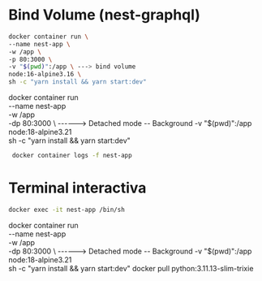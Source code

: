 # Bind Volume (nest-graphql)
```bash
docker container run \
--name nest-app \
-w /app \
-p 80:3000 \
-v "$(pwd)":/app \ ---> bind volume
node:16-alpine3.16 \
sh -c "yarn install && yarn start:dev"
```

docker container run \
--name nest-app \
-w /app \
-dp 80:3000 \    ------> Detached mode -- Background
-v "$(pwd)":/app \
node:18-alpine3.21 \
sh -c "yarn install && yarn start:dev"

```bash
 docker container logs -f nest-app
```

 # Terminal interactiva 

 ```bash
 docker exec -it nest-app /bin/sh
 ```

docker container run \
--name nest-app \
-w /app \
-dp 80:3000 \    ------> Detached mode -- Background
-v "$(pwd)":/app \
node:18-alpine3.21 \
sh -c "yarn install && yarn start:dev"
docker pull python:3.11.13-slim-trixie